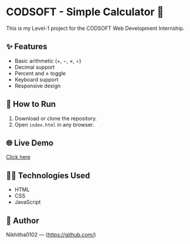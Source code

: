 # CODSOFT - Simple Calculator 🧮

This is my Level-1 project for the CODSOFT Web Development Internship.

## ✨ Features
- Basic arithmetic (+, −, ×, ÷)
- Decimal support
- Percent and ± toggle
- Keyboard support
- Responsive design

## 🚀 How to Run
1. Download or clone the repository.
2. Open `index.html` in any browser.

## 🌐 Live Demo
[Click here](https://<Nikhitha0102>.github.io/CODSOFT/)  <!-- Replace <your-username> -->

## 👩‍💻 Technologies Used
- HTML  
- CSS  
- JavaScript

## 📌 Author
Nikhitha0102 — (https://github.com/<Nikhitha0102>)
